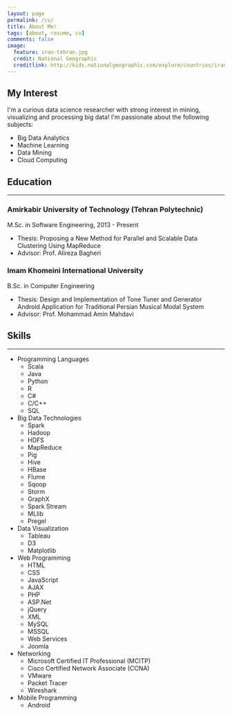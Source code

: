 ```yaml
---
layout: page
permalink: /cv/
title: About Me!
tags: [about, resume, cv]
comments: false
image:
  feature: iran-tehran.jpg
  credit: National Geographic
  creditlink: http://kids.nationalgeographic.com/explore/countries/iran/#iran-tehran.jpg
---
```


## My Interest

I'm a curious data science researcher with strong interest in mining, visualizing and processing big data! I'm passionate about the following subjects:

* Big Data Analytics
* Machine Learning
* Data Mining
* Cloud Computing

## Education
***

### Amirkabir University of Technology (Tehran Polytechnic)

M.Sc. in Software Engineering, 2013 - Present

- Thesis: Proposing a New Method for Parallel and Scalable Data Clustering Using MapReduce
- Advisor: Prof. Alireza Bagheri

### Imam Khomeini International University
B.Sc. in Computer Engineering

- Thesis: Design and Implementation of Tone Tuner and Generator Android Application for Traditional Persian Musical Modal System
- Advisor: Prof. Mohammad Amin Mahdavi

## Skills
***

+ Programming Languages
	+ Scala
	+ Java
	+ Python
	+ R
	+ C#
	+ C/C++
	+ SQL
+ Big Data Technologies
	+ Spark
	+ Hadoop
	+ HDFS
	+ MapReduce
	+ Pig
	+ Hive
	+ HBase
	+ Flume
	+ Sqoop
	+ Storm
	+ GraphX
	+ Spark Stream
	+ MLlib
	+ Pregel
+ Data Visualization
	+ Tableau
	+ D3
	+ Matplotlib
+ Web Programming
	+ HTML
	+ CSS
	+ JavaScript
	+ AJAX
	+ PHP
	+ ASP.Net
	+ jQuery
	+ XML
	+ MySQL
	+ MSSQL
	+ Web Services
	+ Joomla
+ Networking
	+ Microsoft Certified IT Professional (MCITP)
	+ Cisco Certified Network Associate (CCNA)
	+ VMware
	+ Packet Tracer
	+ Wireshark
+ Mobile Programming
	+ Android

